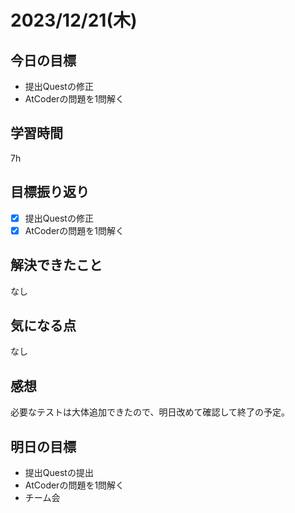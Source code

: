 # 2023/12/21(木)

## 今日の目標
* 提出Questの修正
* AtCoderの問題を1問解く

## 学習時間
7h

## 目標振り返り
* [x] 提出Questの修正
* [x] AtCoderの問題を1問解く

## 解決できたこと
なし

## 気になる点
なし

## 感想
必要なテストは大体追加できたので、明日改めて確認して終了の予定。

## 明日の目標
* 提出Questの提出
* AtCoderの問題を1問解く
* チーム会
